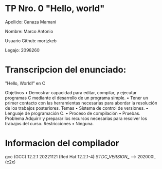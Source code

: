 # TP Nro. 0 "Hello, world"

Apellido: Canaza Mamani

Nombre: Marco Antonio

Usuario Github: mortzkeb

Legajo: 2098260

# Transcripcion del enunciado:

"Hello, World!” en C

Objetivos
• Demostrar capacidad para editar, compilar, y ejecutar programas C mediante el
desarrollo de un programa simple.
• Tener un primer contacto con las herramientas necesarias para abordar la resolución
de los trabajos posteriores.
Temas
• Sistema de control de versiones.
• Lenguaje de programación C.
• Proceso de compilación
• Pruebas.
Problema
Adquirir y preparar los recursos necesarias para resolver los trabajos del curso.
Restricciones
• Ninguna.

# Informacion del compilador 
gcc (GCC) 12.2.1 20221121 (Red Hat 12.2.1-4)
_STDC_VERSION__ --> 202000L (c2x)
